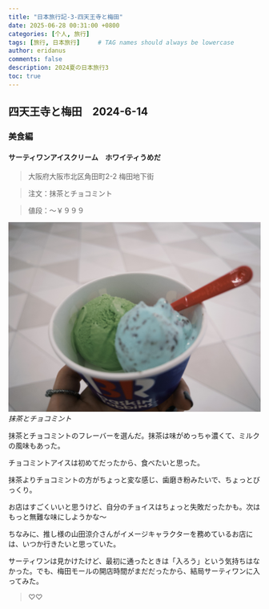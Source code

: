 ```yaml
---
title: "日本旅行記-3-四天王寺と梅田"
date: 2025-06-28 00:31:00 +0800
categories: [个人, 旅行]
tags: [旅行, 日本旅行]     # TAG names should always be lowercase
author: eridanus
comments: false
description: 2024夏の日本旅行3
toc: true
---
```


## 四天王寺と梅田　2024-6-14

### 美食編

#### **サーティワンアイスクリーム　ホワイティうめだ**

> 大阪府大阪市北区角田町2-2 梅田地下街

> 注文：抹茶とチョコミント

> 値段：〜￥９９９

![](/assets/img/post_img/2025-06-27/fxn%202024-06-14%20103705.366.JPG)
_抹茶とチョコミント_

抹茶とチョコミントのフレーバーを選んだ。抹茶は味がめっちゃ濃くて、ミルクの風味もあった。

チョコミントアイスは初めてだったから、食べたいと思った。

抹茶よりチョコミントの方がちょっと変な感じ、歯磨き粉みたいで、ちょっとびっくり。

お店はすごくいいと思うけど、自分のチョイスはちょっと失敗だったかも。次はもっと無難な味にしようかな〜

ちなみに、推し様の山田涼介さんがイメージキャラクターを務めているお店には、いつか行きたいと思っていた。

サーティワンは見かけたけど、最初に通ったときは「入ろう」という気持ちはなかった。でも、梅田モールの開店時間がまだだったから、結局サーティワンに入ってみた。

> ♡♡


